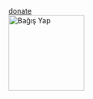 <a href="https://www.paypal.com/donate/?hosted_button_id=ZRF37FBHRJEVE">
  donate
  
</a>
<br>
<img src="https://swrt.org/wp-content/uploads/2020/04/paypal-donate-button.png" alt="Bağış Yap" width="150">
